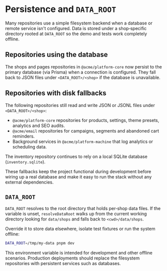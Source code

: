 # Persistence and `DATA_ROOT`

Many repositories use a simple filesystem backend when a database or remote service isn't configured. Data is stored under a shop‑specific directory rooted at `DATA_ROOT` so the demo and tests work completely offline.

## Repositories using the database

The shops and pages repositories in `@acme/platform-core` now persist to the primary database (via Prisma) when a connection is configured. They fall back to JSON files under `<DATA_ROOT>/<shop>` if the database is unavailable.

## Repositories with disk fallbacks

The following repositories still read and write JSON or JSONL files under `<DATA_ROOT>/<shop>`:

- `@acme/platform-core` repositories for products, settings, theme presets, analytics and SEO audits.
- `@acme/email` repositories for campaigns, segments and abandoned cart reminders.
- Background services in `@acme/platform-machine` that log analytics or scheduling data.

The inventory repository continues to rely on a local SQLite database (`inventory.sqlite`).

These fallbacks keep the project functional during development before wiring up a real database and make it easy to run the stack without any external dependencies.

## `DATA_ROOT`

`DATA_ROOT` resolves to the root directory that holds per‑shop data files. If the variable is unset, `resolveDataRoot` walks up from the current working directory looking for `data/shops` and falls back to `<cwd>/data/shops`.

Override it to store data elsewhere, isolate test fixtures or run the system offline:

```bash
DATA_ROOT=/tmp/my-data pnpm dev
```

This environment variable is intended for development and other offline scenarios. Production deployments should replace the filesystem repositories with persistent services such as databases.


